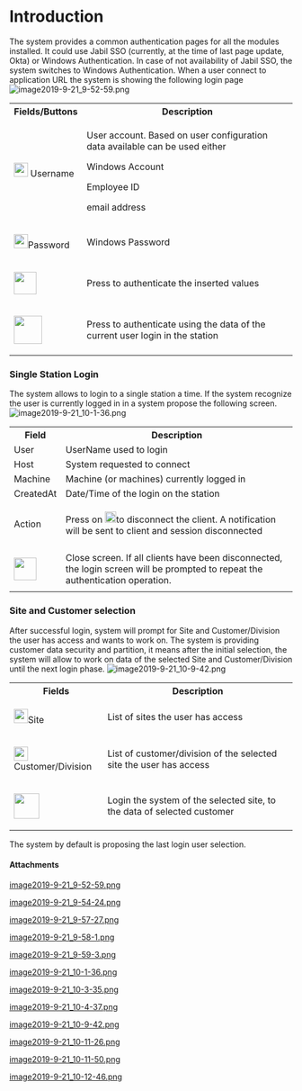 # Introduction

The system provides a common authentication pages for all the modules installed.
It could use Jabil SSO (currently, at the time of last page update, Okta) or Windows Authentication.
In case of not availability of Jabil SSO, the system switches to Windows Authentication.
When a user connect to application URL the system is showing the following login page
![image2019-9-21_9-52-59.png](/.attachments/57639163.png)


<table class="confluenceTable"><colgroup><col /><col /></colgroup><tbody><tr><th class="confluenceTh">Fields/Buttons</th><th class="confluenceTh">Description</th></tr><tr><td class="confluenceTd"><div class="content-wrapper"><p><span class="confluence-embedded-file-wrapper confluence-embedded-manual-size"><img class="confluence-embedded-image confluence-thumbnail" width="25" src="https://dev.azure.com/jblprd/Production%20Systems-JGP/_apis/git/repositories/wiki-JGP iFactory/items?path=/.attachments/57639164.png&$format=octetStream" data-image-src="https://dev.azure.com/jblprd/Production%20Systems-JGP/_apis/git/repositories/wiki-JGP iFactory/items?path=/.attachments/57639164.png&$format=octetStream" data-unresolved-comment-count="0" data-linked-resource-id="57639164" data-linked-resource-version="1" data-linked-resource-type="attachment" data-linked-resource-default-alias="image2019-9-21-9-54-24.png" data-base-url="http://usplnd0wiki01:8090" data-linked-resource-content-type="image/png" data-linked-resource-container-id="57639162" data-linked-resource-container-version="1" /></span> Username</p></div></td><td class="confluenceTd"><p>User account. Based on user configuration data available can be used either</p><p>Windows Account</p><p>Employee ID</p><p>email address</p></td></tr><tr><td class="confluenceTd"><div class="content-wrapper"><p><span class="confluence-embedded-file-wrapper confluence-embedded-manual-size"><img class="confluence-embedded-image confluence-thumbnail" width="25" src="https://dev.azure.com/jblprd/Production%20Systems-JGP/_apis/git/repositories/wiki-JGP iFactory/items?path=/.attachments/57639165.png&$format=octetStream" data-image-src="https://dev.azure.com/jblprd/Production%20Systems-JGP/_apis/git/repositories/wiki-JGP iFactory/items?path=/.attachments/57639165.png&$format=octetStream" data-unresolved-comment-count="0" data-linked-resource-id="57639165" data-linked-resource-version="1" data-linked-resource-type="attachment" data-linked-resource-default-alias="image2019-9-21-9-57-27.png" data-base-url="http://usplnd0wiki01:8090" data-linked-resource-content-type="image/png" data-linked-resource-container-id="57639162" data-linked-resource-container-version="1" /></span>Password</p></div></td><td class="confluenceTd">Windows Password</td></tr><tr><td class="confluenceTd"><div class="content-wrapper"><p><span class="confluence-embedded-file-wrapper confluence-embedded-manual-size"><img class="confluence-embedded-image confluence-thumbnail" width="40" src="https://dev.azure.com/jblprd/Production%20Systems-JGP/_apis/git/repositories/wiki-JGP iFactory/items?path=/.attachments/57639166.png&$format=octetStream" data-image-src="https://dev.azure.com/jblprd/Production%20Systems-JGP/_apis/git/repositories/wiki-JGP iFactory/items?path=/.attachments/57639166.png&$format=octetStream" data-unresolved-comment-count="0" data-linked-resource-id="57639166" data-linked-resource-version="1" data-linked-resource-type="attachment" data-linked-resource-default-alias="image2019-9-21-9-58-1.png" data-base-url="http://usplnd0wiki01:8090" data-linked-resource-content-type="image/png" data-linked-resource-container-id="57639162" data-linked-resource-container-version="1" /></span></p></div></td><td class="confluenceTd"><p>Press to authenticate the inserted values</p></td></tr><tr><td colspan="1" class="confluenceTd"><div class="content-wrapper"><p><span class="confluence-embedded-file-wrapper confluence-embedded-manual-size"><img class="confluence-embedded-image confluence-thumbnail" width="50" src="https://dev.azure.com/jblprd/Production%20Systems-JGP/_apis/git/repositories/wiki-JGP iFactory/items?path=/.attachments/57639167.png&$format=octetStream" data-image-src="https://dev.azure.com/jblprd/Production%20Systems-JGP/_apis/git/repositories/wiki-JGP iFactory/items?path=/.attachments/57639167.png&$format=octetStream" data-unresolved-comment-count="0" data-linked-resource-id="57639167" data-linked-resource-version="1" data-linked-resource-type="attachment" data-linked-resource-default-alias="image2019-9-21-9-59-3.png" data-base-url="http://usplnd0wiki01:8090" data-linked-resource-content-type="image/png" data-linked-resource-container-id="57639162" data-linked-resource-container-version="1" /></span></p></div></td><td colspan="1" class="confluenceTd">Press to authenticate using the data of the current user login in the station</td></tr></tbody></table>



### Single Station Login


The system allows to login to a single station a time. If the system recognize the user is currently logged in in a system propose the following screen.
![image2019-9-21_10-1-36.png](/.attachments/57639168.png)


<table class="confluenceTable"><colgroup><col /><col /></colgroup><tbody><tr><th class="confluenceTh">Field</th><th class="confluenceTh">Description</th></tr><tr><td class="confluenceTd">User</td><td class="confluenceTd">UserName used to login</td></tr><tr><td class="confluenceTd">Host</td><td class="confluenceTd">System requested to connect</td></tr><tr><td class="confluenceTd">Machine</td><td class="confluenceTd">Machine (or machines) currently logged in</td></tr><tr><td colspan="1" class="confluenceTd">CreatedAt</td><td colspan="1" class="confluenceTd">Date/Time of the login on the station</td></tr><tr><td colspan="1" class="confluenceTd">Action</td><td colspan="1" class="confluenceTd"><div class="content-wrapper"><p>Press on <span class="confluence-embedded-file-wrapper confluence-embedded-manual-size"><img class="confluence-embedded-image confluence-thumbnail" width="20" src="https://dev.azure.com/jblprd/Production%20Systems-JGP/_apis/git/repositories/wiki-JGP iFactory/items?path=/.attachments/57639169.png&$format=octetStream" data-image-src="https://dev.azure.com/jblprd/Production%20Systems-JGP/_apis/git/repositories/wiki-JGP iFactory/items?path=/.attachments/57639169.png&$format=octetStream" data-unresolved-comment-count="0" data-linked-resource-id="57639169" data-linked-resource-version="1" data-linked-resource-type="attachment" data-linked-resource-default-alias="image2019-9-21-10-3-35.png" data-base-url="http://usplnd0wiki01:8090" data-linked-resource-content-type="image/png" data-linked-resource-container-id="57639162" data-linked-resource-container-version="1" /></span>to disconnect the client. A notification will be sent to client and session disconnected</p></div></td></tr><tr><td colspan="1" class="confluenceTd"><div class="content-wrapper"><p><span class="confluence-embedded-file-wrapper confluence-embedded-manual-size"><img class="confluence-embedded-image confluence-thumbnail" width="40" src="https://dev.azure.com/jblprd/Production%20Systems-JGP/_apis/git/repositories/wiki-JGP iFactory/items?path=/.attachments/57639170.png&$format=octetStream" data-image-src="https://dev.azure.com/jblprd/Production%20Systems-JGP/_apis/git/repositories/wiki-JGP iFactory/items?path=/.attachments/57639170.png&$format=octetStream" data-unresolved-comment-count="0" data-linked-resource-id="57639170" data-linked-resource-version="1" data-linked-resource-type="attachment" data-linked-resource-default-alias="image2019-9-21-10-4-37.png" data-base-url="http://usplnd0wiki01:8090" data-linked-resource-content-type="image/png" data-linked-resource-container-id="57639162" data-linked-resource-container-version="1" /></span></p></div></td><td colspan="1" class="confluenceTd">Close screen. If all clients have been disconnected, the login screen will be prompted to repeat the authentication operation.</td></tr></tbody></table>



### Site and Customer selection


After successful login, system will prompt for Site and Customer/Division the user has access and wants to work on.
The system is providing customer data security and partition, it means after the initial selection, the system will allow to work on data of the selected Site and Customer/Division until the next login phase.
![image2019-9-21_10-9-42.png](/.attachments/57639171.png)


<table class="confluenceTable"><colgroup><col /><col /></colgroup><tbody><tr><th class="confluenceTh">Fields</th><th class="confluenceTh">Description</th></tr><tr><td class="confluenceTd"><div class="content-wrapper"><p><span class="confluence-embedded-file-wrapper confluence-embedded-manual-size"><img class="confluence-embedded-image confluence-thumbnail" width="25" src="https://dev.azure.com/jblprd/Production%20Systems-JGP/_apis/git/repositories/wiki-JGP iFactory/items?path=/.attachments/57639172.png&$format=octetStream" data-image-src="https://dev.azure.com/jblprd/Production%20Systems-JGP/_apis/git/repositories/wiki-JGP iFactory/items?path=/.attachments/57639172.png&$format=octetStream" data-unresolved-comment-count="0" data-linked-resource-id="57639172" data-linked-resource-version="1" data-linked-resource-type="attachment" data-linked-resource-default-alias="image2019-9-21-10-11-26.png" data-base-url="http://usplnd0wiki01:8090" data-linked-resource-content-type="image/png" data-linked-resource-container-id="57639162" data-linked-resource-container-version="1" /></span>Site</p></div></td><td class="confluenceTd">List of sites the user has access</td></tr><tr><td class="confluenceTd"><div class="content-wrapper"><p><span class="confluence-embedded-file-wrapper confluence-embedded-manual-size"><img class="confluence-embedded-image confluence-thumbnail" width="25" src="https://dev.azure.com/jblprd/Production%20Systems-JGP/_apis/git/repositories/wiki-JGP iFactory/items?path=/.attachments/57639173.png&$format=octetStream" data-image-src="https://dev.azure.com/jblprd/Production%20Systems-JGP/_apis/git/repositories/wiki-JGP iFactory/items?path=/.attachments/57639173.png&$format=octetStream" data-unresolved-comment-count="0" data-linked-resource-id="57639173" data-linked-resource-version="1" data-linked-resource-type="attachment" data-linked-resource-default-alias="image2019-9-21-10-11-50.png" data-base-url="http://usplnd0wiki01:8090" data-linked-resource-content-type="image/png" data-linked-resource-container-id="57639162" data-linked-resource-container-version="1" /></span>Customer/Division</p></div></td><td class="confluenceTd">List of customer/division of the selected site the user has access</td></tr><tr><td class="confluenceTd"><div class="content-wrapper"><p><span class="confluence-embedded-file-wrapper confluence-embedded-manual-size"><img class="confluence-embedded-image confluence-thumbnail" width="45" src="https://dev.azure.com/jblprd/Production%20Systems-JGP/_apis/git/repositories/wiki-JGP iFactory/items?path=/.attachments/57639174.png&$format=octetStream" data-image-src="https://dev.azure.com/jblprd/Production%20Systems-JGP/_apis/git/repositories/wiki-JGP iFactory/items?path=/.attachments/57639174.png&$format=octetStream" data-unresolved-comment-count="0" data-linked-resource-id="57639174" data-linked-resource-version="1" data-linked-resource-type="attachment" data-linked-resource-default-alias="image2019-9-21-10-12-46.png" data-base-url="http://usplnd0wiki01:8090" data-linked-resource-content-type="image/png" data-linked-resource-container-id="57639162" data-linked-resource-container-version="1" /></span></p></div></td><td class="confluenceTd">Login the system of the selected site, to the data of selected customer</td></tr></tbody></table>

The system by default is proposing the last login user selection.


#### Attachments

[image2019-9-21_9-52-59.png](/.attachments/57639163.png)
[image2019-9-21_9-54-24.png](/.attachments/57639164.png)
[image2019-9-21_9-57-27.png](/.attachments/57639165.png)
[image2019-9-21_9-58-1.png](/.attachments/57639166.png)
[image2019-9-21_9-59-3.png](/.attachments/57639167.png)
[image2019-9-21_10-1-36.png](/.attachments/57639168.png)
[image2019-9-21_10-3-35.png](/.attachments/57639169.png)
[image2019-9-21_10-4-37.png](/.attachments/57639170.png)
[image2019-9-21_10-9-42.png](/.attachments/57639171.png)
[image2019-9-21_10-11-26.png](/.attachments/57639172.png)
[image2019-9-21_10-11-50.png](/.attachments/57639173.png)
[image2019-9-21_10-12-46.png](/.attachments/57639174.png)

